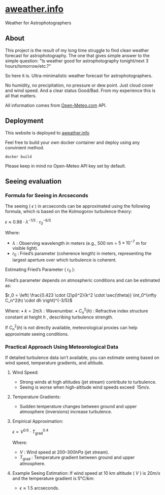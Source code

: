 # [aweather.info](https://aweather.info)
Weather for Astrophotographers

## About

This project is the result of my long time struggle to find clean weather forecast for astrophotography.
The one that gives simple answer to the simple question: "Is weather good for astrophotography tonight/next 3 hours/tomorrow/etc.?"

So here it is. Ultra-minimalistic weather forecast for astrophotographers. 

No humidity, no precipitation, no pressure or dew point. 
Just cloud cover and wind speed. And a clear status Good/Bad. 
From my experience this is all that matters.

All information comes from [Open-Meteo.com](https://open-meteo.com/) API.

## Deployment
This website is deployed to [aweather.info](https://aweather.info)

Feel free to build your own docker container and deploy using any convinient method.
```
docker build
```
Please keep in mind no Open-Meteo API key set by default.

## Seeing evaluation

### Formula for Seeing in Arcseconds

The seeing ( $\epsilon$ ) in arcseconds can be approximated using the following formula, which is based on the Kolmogorov turbulence theory:


$\epsilon \approx 0.98 \cdot \lambda^{-1/5} \cdot r_0^{-6/5}$


Where:
* $\lambda$ : Observing wavelength in meters (e.g., 500 nm =  $5 \times 10^{-7}$  m for visible light).
* $r_0$ : Fried’s parameter (coherence length) in meters, representing the largest aperture over which turbulence is coherent.

Estimating Fried’s Parameter ( $r_0$ ):

Fried’s parameter depends on atmospheric conditions and can be estimated as:

$r_0 = \left( \frac{0.423 \cdot (2\pi)^2}{k^2 \cdot \sec(\theta)} \int_0^\infty C_n^2(h) \cdot dh \right)^{-3/5}$


Where:
	•	 $k = 2\pi / \lambda$ : Wavenumber.
	•	 $C_n^2(h)$ : Refractive index structure constant at height  $h$ , describing turbulence strength.

If $C_n^2(h)$  is not directly available, meteorological proxies can help approximate seeing conditions.

### Practical Approach Using Meteorological Data

If detailed turbulence data isn’t available, you can estimate seeing based on wind speed, temperature gradients, and altitude.
1.	Wind Speed:
    * Strong winds at high altitudes (jet stream) contribute to turbulence.
	* Seeing is worse when high-altitude wind speeds exceed $~15 m/s$.
2.	Temperature Gradients:
	* Sudden temperature changes between ground and upper atmosphere (inversions) increase turbulence.
3. Empirical Approximation:

    $\epsilon \propto V^{0.6} \cdot T_{\text{grad}}^{0.4}$

    Where:
    * $V$ : Wind speed at $200–300 hPa$ (jet stream).
    * $T_{\text{grad}}$ : Temperature gradient between ground and upper atmosphere.
4.	Example Seeing Estimation:
If wind speed at 10 km altitude ( $V$ ) is $20 m/s$ and the temperature gradient is $5°C/km$: 
    * $\epsilon \approx 1.5$  arcseconds.